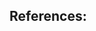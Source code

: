 ## References:

[^1]: J. Li, B. Tian & S. Wang, Dissipation matrix and artificial heat conduction for Godunov-type schemes of compressible fluid flows, *Int. J. Numer. Meth. Fluids*, 84: 57-75, 2017.
